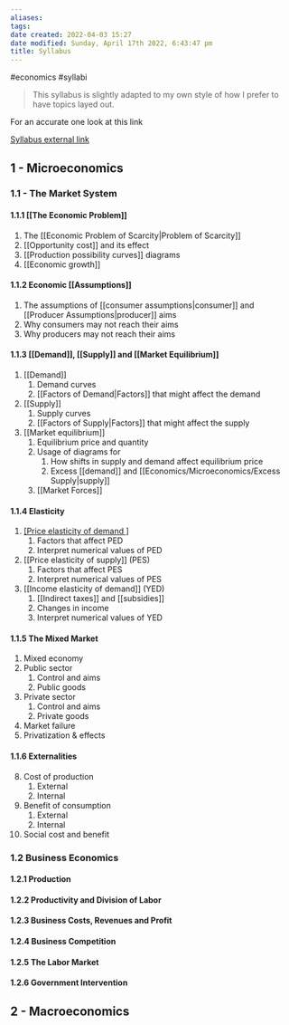 ```yaml
---
aliases: 
tags: 
date created: 2022-04-03 15:27
date modified: Sunday, April 17th 2022, 6:43:47 pm
title: Syllabus
---
```


#economics #syllabi

> This syllabus is slightly adapted to my own style of how I prefer to have topics layed out.

For an accurate one look at this link

[Syllabus external link](https://drive.google.com/file/d/1YQ7Av-C-JznFwmNxP8kvRXz5WmiyMXMr/view)

## 1 - Microeconomics

### 1.1 - The Market System

#### 1.1.1 [[The Economic Problem]]

1. The [[Economic Problem of Scarcity|Problem of Scarcity]]
2. [[Opportunity cost]] and its effect
3. [[Production possibility curves]] diagrams 
4. [[Economic growth]]

#### 1.1.2 Economic [[Assumptions]]

1. The assumptions of [[consumer assumptions|consumer]] and [[Producer Assumptions|producer]] aims
2. Why consumers may not reach their aims
3. Why producers may not reach their aims

#### 1.1.3 [[Demand]], [[Supply]] and [[Market Equilibrium]]

1. [[Demand]]
   1. Demand curves
   2. [[Factors of Demand|Factors]] that might affect the demand
2. [[Supply]]
   1. Supply curves
   2. [[Factors of Supply|Factors]] that might affect the supply
3. [[Market equilibrium]]
   1. Equilibrium price and quantity
   2. Usage of diagrams for
	  1. How shifts in supply and demand affect equilibrium price
	  2. Excess [[demand]] and [[Economics/Microeconomics/Excess Supply|supply]]
   3. [[Market Forces]]

#### 1.1.4 Elasticity

1. [[Price elasticity of demand ]](PED)
   1. Factors that affect PED
   2. Interpret numerical values of PED
2. [[Price elasticity of supply]] (PES)
   1. Factors that affect PES
   2. Interpret numerical values of PES
3. [[Income elasticity of demand]] (YED)
   1. [[Indirect taxes]] and [[subsidies]]
   2. Changes in income
   3. Interpret numerical values of YED

#### 1.1.5 The Mixed Market

1. Mixed economy
2. Public sector
   1. Control and aims
   2. Public goods
3. Private sector
   1. Control and aims
   2. Private goods
4. Market failure
5. Privatization & effects

#### 1.1.6 Externalities

8. Cost of production
   1. External
   2. Internal
9. Benefit of consumption
   1. External
   2. Internal
10. Social cost and benefit

### 1.2 Business Economics

#### 1.2.1 Production

#### 1.2.2 Productivity and Division of Labor

#### 1.2.3 Business Costs, Revenues and Profit

#### 1.2.4 Business Competition

#### 1.2.5 The Labor Market

#### 1.2.6 Government Intervention

## 2 - Macroeconomics
